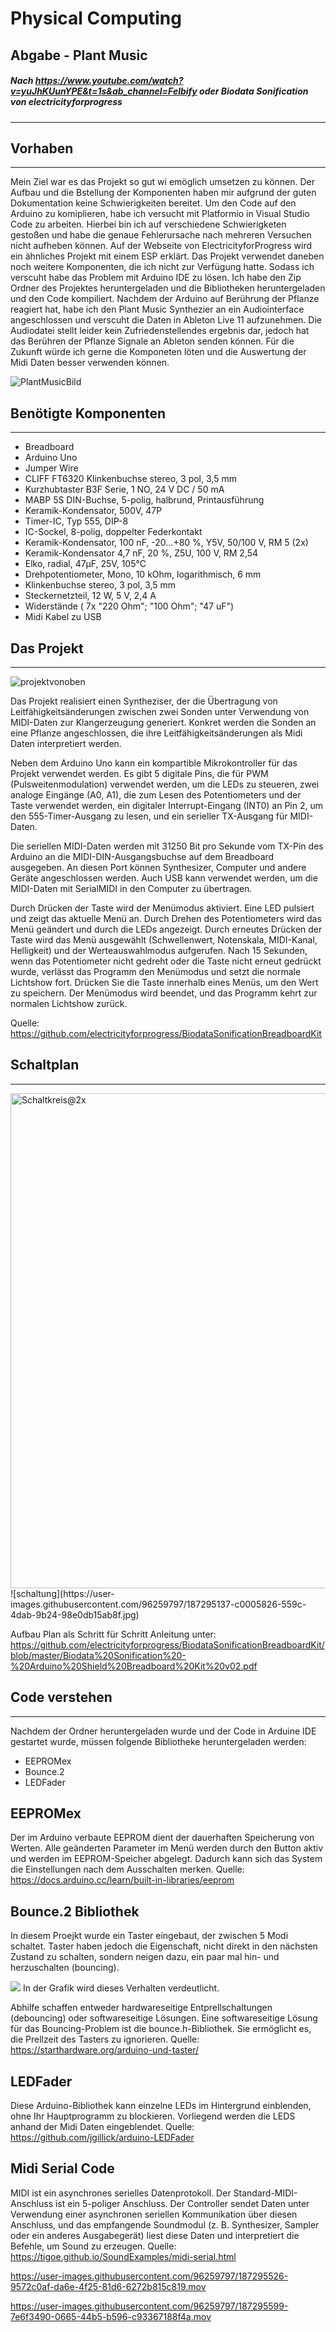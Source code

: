 # Physical Computing
## Abgabe - Plant Music
##### Nach https://www.youtube.com/watch?v=yuJhKUunYPE&t=1s&ab_channel=Felbify oder Biodata Sonification von electricityforprogress 
----
 ## Vorhaben 
---
Mein Ziel war es das Projekt so gut wi emöglich umsetzen zu können. Der Aufbau und die Bstellung der Komponenten haben mir aufgrund der guten Dokumentation keine Schwierigkeiten bereitet. Um den Code auf den Arduino zu komiplieren, habe ich versucht mit Platformio in Visual Studio Code zu arbeiten. Hierbei bin ich auf verschiedene Schwierigketen gestoßen und habe die genaue Fehlerursache nach mehreren Versuchen nicht aufheben können. Auf der Webseite von ElectricityforProgress wird ein ähnliches Projekt mit einem ESP erklärt. Das Projekt verwendet daneben noch weitere Komponenten, die ich nicht zur Verfügung hatte. Sodass ich verscuht habe das Problem mit Arduino IDE zu lösen. Ich habe den Zip Ordner des Projektes heruntergeladen und die Bibliotheken heruntergeladen und den Code kompiliert. Nachdem der Arduino auf Berührung der Pflanze reagiert hat, habe ich den Plant Music Synthezier an ein Audiointerface angeschlossen und verscuht die Daten in Ableton Live 11 aufzunehmen. Die Audiodatei stellt leider kein Zufriedenstellendes ergebnis dar, jedoch hat das Berühren der Pflanze Signale an Ableton senden können. Für die Zukunft würde ich gerne die Komponeten löten und die Auswertung der Midi Daten besser verwenden können.

![PlantMusicBild](https://user-images.githubusercontent.com/96259797/187294631-4dfe9e2f-7f96-4234-8972-a8871d819966.jpg)



## Benötigte Komponenten
---
- Breadboard
- Arduino Uno
- Jumper Wire
- CLIFF FT6320	Klinkenbuchse stereo, 3 pol, 3,5 mm	
- Kurzhubtaster B3F Serie, 1 NO, 24 V DC / 50 mA
- MABP 5S DIN-Buchse, 5-polig, halbrund, Printausführung
- Keramik-Kondensator, 500V, 47P
- Timer-IC, Typ 555, DIP-8
- IC-Sockel, 8-polig, doppelter Federkontakt
- Keramik-Kondensator, 100 nF, -20...+80 %, Y5V, 50/100 V, RM 5 (2x)
- Keramik-Kondensator 4,7 nF, 20 %, Z5U, 100 V, RM 2,54
- Elko, radial, 47µF, 25V, 105°C
- Drehpotentiometer, Mono, 10 kOhm, logarithmisch, 6 mm
- Klinkenbuchse stereo, 3 pol, 3,5 mm
- Steckernetzteil, 12 W, 5 V, 2,4 A
- Widerstände ( 7x "220 Ohm"; "100 Ohm"; "47 uF")
- Midi Kabel zu USB

## Das Projekt 
-----

![projektvonoben](https://user-images.githubusercontent.com/96259797/187295450-306985b2-3250-4405-9b18-67aa17331bcd.jpg)


Das Projekt realisiert einen Syntheziser, der die Übertragung von Leitfähigkeitsänderungen zwischen zwei Sonden unter Verwendung von MIDI-Daten zur Klangerzeugung generiert. Konkret werden die Sonden an eine Pflanze angeschlossen, die ihre Leitfähigkeitsänderungen als Midi Daten interpretiert werden.

Neben dem Arduino Uno kann ein kompartible Mikrokontroller für das Projekt verwendet werden. Es gibt 5 digitale Pins, die für PWM (Pulsweitenmodulation) verwendet werden, um die LEDs zu steueren, zwei analoge Eingänge (A0, A1), die zum Lesen des Potentiometers und der Taste verwendet werden, ein digitaler Interrupt-Eingang (INT0) an Pin 2, um den 555-Timer-Ausgang zu lesen, und ein serieller TX-Ausgang für MIDI-Daten.

Die seriellen MIDI-Daten werden mit 31250 Bit pro Sekunde vom TX-Pin des Arduino an die MIDI-DIN-Ausgangsbuchse auf dem Breadboard ausgegeben.  An diesen Port können Synthesizer, Computer und andere Geräte angeschlossen werden.  Auch USB kann verwendet werden, um die MIDI-Daten mit SerialMIDI in den Computer zu übertragen.

Durch Drücken der Taste wird der Menümodus aktiviert.  Eine LED pulsiert und zeigt das aktuelle Menü an. 
Durch Drehen des Potentiometers wird das Menü geändert und durch die LEDs angezeigt. 
Durch erneutes Drücken der Taste wird das Menü ausgewählt (Schwellenwert, Notenskala, MIDI-Kanal, Helligkeit) und der Werteauswahlmodus aufgerufen.
Nach 15 Sekunden, wenn das Potentiometer nicht gedreht oder die Taste nicht erneut gedrückt wurde, verlässt das Programm den Menümodus und setzt die normale Lichtshow fort. Drücken Sie die Taste innerhalb eines Menüs, um den Wert zu speichern.
Der Menümodus wird beendet, und das Programm kehrt zur normalen Lichtshow zurück.

Quelle: https://github.com/electricityforprogress/BiodataSonificationBreadboardKit

## Schaltplan 
---
<img width="792" alt="Schaltkreis@2x" src="https://user-images.githubusercontent.com/96259797/187295077-b1430e0c-d18b-4dcf-8528-2ea7d7de7448.png">
![schaltung](https://user-images.githubusercontent.com/96259797/187295137-c0005826-559c-4dab-9b24-98e0db15ab8f.jpg)


Aufbau Plan als Schritt für Schritt Anleitung unter: https://github.com/electricityforprogress/BiodataSonificationBreadboardKit/blob/master/Biodata%20Sonification%20-%20Arduino%20Shield%20Breadboard%20Kit%20v02.pdf


## Code verstehen 
---

Nachdem der Ordner heruntergeladen wurde und der Code in Arduine IDE gestartet wurde, müssen folgende Bibliotheke heruntergeladen werden: 

- EEPROMex
- Bounce.2
- LEDFader

## EEPROMex
Der im Arduino verbaute EEPROM dient der dauerhaften Speicherung von Werten. Alle geänderten Parameter im Menü werden durch den Button aktiv und werden im EEPROM-Speicher abgelegt. Dadurch kann sich das System die Einstellungen nach dem Ausschalten merken.
Quelle: https://docs.arduino.cc/learn/built-in-libraries/eeprom


## Bounce.2 Bibliothek
In diesem Proejkt wurde ein Taster eingebaut, der zwischen 5 Modi schaltet. Taster haben jedoch die Eigenschaft, nicht direkt in den nächsten Zustand zu schalten, sondern neigen dazu, ein paar mal hin- und herzuschalten (bouncing).


![](https://starthardware.org/wp-content/uploads/2019/08/Arduino-Taster-Button-DigitalRead4-Bounce-Debounce-Entprellen3.png)
In der Grafik wird dieses Verhalten verdeutlicht.

Abhilfe schaffen entweder hardwareseitige Entprellschaltungen (debouncing) oder softwareseitige Lösungen. Eine softwareseitige Lösung für das Bouncing-Problem ist die bounce.h-Bibliothek. Sie ermöglicht es, die Prellzeit des Tasters zu ignorieren. 
Quelle: https://starthardware.org/arduino-und-taster/

## LEDFader
Diese Arduino-Bibliothek kann einzelne LEDs im Hintergrund einblenden, ohne Ihr Hauptprogramm zu blockieren. Vorliegend werden die LEDS anhand der Midi Daten eingeblendet.
Quelle: https://github.com/jgillick/arduino-LEDFader

## Midi Serial Code 
MIDI ist ein asynchrones serielles Datenprotokoll. Der Standard-MIDI-Anschluss ist ein 5-poliger Anschluss. Der Controller sendet Daten unter Verwendung einer asynchronen seriellen Kommunikation über diesen Anschluss, und das empfangende Soundmodul (z. B. Synthesizer, Sampler oder ein anderes Ausgabegerät) liest diese Daten und interpretiert die Befehle, um Sound zu erzeugen. 
Quelle: https://tigoe.github.io/SoundExamples/midi-serial.html


https://user-images.githubusercontent.com/96259797/187295526-9572c0af-da6e-4f25-81d6-6272b815c819.mov


https://user-images.githubusercontent.com/96259797/187295599-7e6f3490-0665-44b5-b596-c93367188f4a.mov



